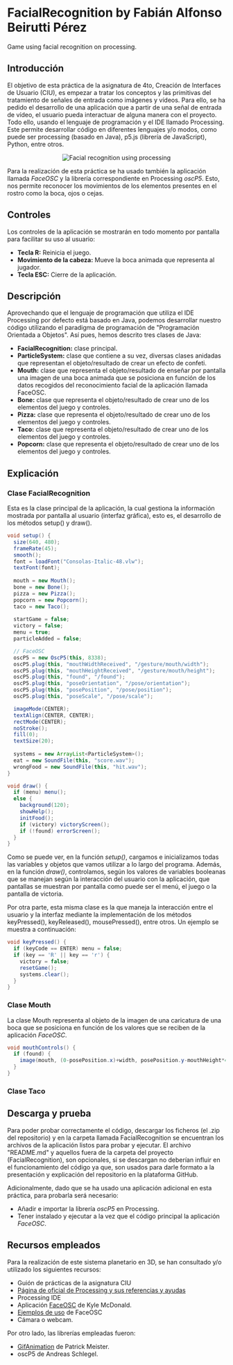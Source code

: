 # FacialRecognition by Fabián Alfonso Beirutti Pérez
Game using facial recognition on processing.

## Introducción
El objetivo de esta práctica de la asignatura de 4to, Creación de Interfaces de Usuario (CIU), es empezar a tratar los conceptos y las primitivas del tratamiento de señales de entrada como imágenes y vídeos. Para ello, se ha pedido el desarrollo de una aplicación que a partir de una señal de entrada de vídeo, el usuario pueda interactuar de alguna manera con el proyecto. Todo ello, usando el lenguaje de programación y el IDE llamado Processing. Este permite desarrollar código en diferentes lenguajes y/o modos, como puede ser processing (basado en Java), p5.js (librería de JavaScript), Python, entre otros.
<p align="center"><img src="/facialRecognitionGif.gif" alt="Facial recognition using processing"></img></p>

Para la realización de esta práctica se ha usado también la aplicación llamada *FaceOSC* y la librería correspondiente en Processing *oscP5*. Esto, nos permite reconocer los movimientos de los elementos presentes en el rostro como la boca, ojos o cejas.

## Controles
Los controles de la aplicación se mostrarán en todo momento por pantalla para facilitar su uso al usuario:
- **Tecla R:** Reinicia el juego.
- **Movimiento de la cabeza:** Mueve la boca animada que representa al jugador.
- **Tecla ESC:** Cierre de la aplicación.

## Descripción
Aprovechando que el lenguaje de programación que utiliza el IDE Processing por defecto está basado en Java, podemos desarrollar nuestro código utilizando el paradigma de programación de "Programación Orientada a Objetos". Así pues, hemos descrito tres clases de Java:
- **FacialRecognition:** clase principal.
- **ParticleSystem:** clase que contiene a su vez, diversas clases anidadas que representan el objeto/resultado de crear un efecto de confeti.
- **Mouth:** clase que representa el objeto/resultado de enseñar por pantalla una imagen de una boca animada que se posiciona en función de los datos recogidos del reconocimiento facial de la aplicación llamada FaceOSC.
- **Bone:** clase que representa el objeto/resultado de crear uno de los elementos del juego y controles.
- **Pizza:** clase que representa el objeto/resultado de crear uno de los elementos del juego y controles.
- **Taco:** clase que representa el objeto/resultado de crear uno de los elementos del juego y controles.
- **Popcorn:** clase que representa el objeto/resultado de crear uno de los elementos del juego y controles.

## Explicación
### Clase FacialRecognition
Esta es la clase principal de la aplicación, la cual gestiona la información mostrada por pantalla al usuario (interfaz gráfica), esto es, el desarrollo de los métodos setup() y draw().
```java
void setup() {
  size(640, 480);
  frameRate(45);
  smooth(); 
  font = loadFont("Consolas-Italic-48.vlw");
  textFont(font);
  
  mouth = new Mouth();
  bone = new Bone();
  pizza = new Pizza();
  popcorn = new Popcorn();
  taco = new Taco();
  
  startGame = false;
  victory = false;
  menu = true;
  particleAdded = false;

  // FaceOSC
  oscP5 = new OscP5(this, 8338);
  oscP5.plug(this, "mouthWidthReceived", "/gesture/mouth/width");
  oscP5.plug(this, "mouthHeightReceived", "/gesture/mouth/height");
  oscP5.plug(this, "found", "/found");
  oscP5.plug(this, "poseOrientation", "/pose/orientation");
  oscP5.plug(this, "posePosition", "/pose/position");
  oscP5.plug(this, "poseScale", "/pose/scale");

  imageMode(CENTER);
  textAlign(CENTER, CENTER);
  rectMode(CENTER);
  noStroke();
  fill(0);
  textSize(20);
  
  systems = new ArrayList<ParticleSystem>();
  eat = new SoundFile(this, "score.wav");
  wrongFood = new SoundFile(this, "hit.wav");
}

void draw() {
  if (menu) menu();
  else {
    background(120);
    showHelp();
    initFood();
    if (victory) victoryScreen();
    if (!found) errorScreen();
  }
}
```
Como se puede ver, en la función *setup()*, cargamos e inicializamos todas las variables y objetos que vamos utilizar a lo largo del programa. Además, en la función *draw()*, controlamos, según los valores de variables booleanas que se manejan según la interacción del usuario con la aplicación, que pantallas se muestran por pantalla como puede ser el menú, el juego o la pantalla de victoria.

Por otra parte, esta misma clase es la que maneja la interacción entre el usuario y la interfaz mediante la implementación de los métodos keyPressed(), keyReleased(), mousePressed(), entre otros. Un ejemplo se muestra a continuación:
```java
void keyPressed() {
  if (keyCode == ENTER) menu = false;
  if (key == 'R' || key == 'r') {
    victory = false;
    resetGame();
    systems.clear();
  }
}
```

### Clase Mouth
La clase Mouth representa al objeto de la imagen de una caricatura de una boca que se posiciona en función de los valores que se reciben de la aplicación *FaceOSC*.
```java
void mouthControls() {
  if (found) {
    image(mouth, (0-posePosition.x)+width, posePosition.y-mouthHeight*4, mouthWidth*10, mouthHeight+50);
  }
}
```

### Clase Taco


## Descarga y prueba
Para poder probar correctamente el código, descargar los ficheros (el .zip del repositorio) y en la carpeta llamada FacialRecognition se encuentran los archivos de la aplicación listos para probar y ejecutar. El archivo "README.md" y aquellos fuera de la carpeta del proyecto (FacialRecognition), son opcionales, si se descargan no deberían influir en el funcionamiento del código ya que, son usados para darle formato a la presentación y explicación del repositorio en la plataforma GitHub.

Adicionalmente, dado que se ha usado una aplicación adicional en esta práctica, para probarla será necesario:
- Añadir e importar la librería *oscP5* en Processing.
- Tener instalado y ejecutar a la vez que el código principal la aplicación *FaceOSC*.

## Recursos empleados
Para la realización de este sistema planetario en 3D, se han consultado y/o utilizado los siguientes recursos:
* Guión de prácticas de la asignatura CIU
* <a href="https://processing.org">Página de oficial de Processing y sus referencias y ayudas</a>
* Processing IDE
* Aplicación <a href="https://github.com/kylemcdonald/ofxFaceTracker/releases">FaceOSC</a> de Kyle McDonald.
* <a href="https://github.com/CreativeInquiry/FaceOSC-Templates">Ejemplos de uso</a> de FaceOSC
* Cámara o webcam.

Por otro lado, las librerías empleadas fueron:
* <a href="https://github.com/extrapixel/gif-animation">GifAnimation</a> de Patrick Meister.
* oscP5 de Andreas Schlegel.
